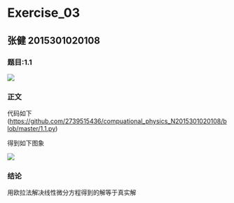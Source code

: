 # Exercise_03
## 张健 2015301020108
### 题目:1.1
![](https://github.com/2739515436/compuational_physics_N2015301020108/blob/master/%40C3%5BHMX88KTA~2SI%5B%5D%7BVPO2.png)
### 正文
代码如下
(https://github.com/2739515436/compuational_physics_N2015301020108/blob/master/1.1.py)


得到如下图象


![](https://github.com/2739515436/compuational_physics_N2015301020108/blob/master/1.1photo.png)



### 结论
用欧拉法解决线性微分方程得到的解等于真实解
